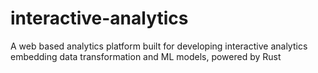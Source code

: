 # interactive-analytics
A web based analytics platform built for developing interactive analytics embedding data transformation and ML models, powered by Rust
